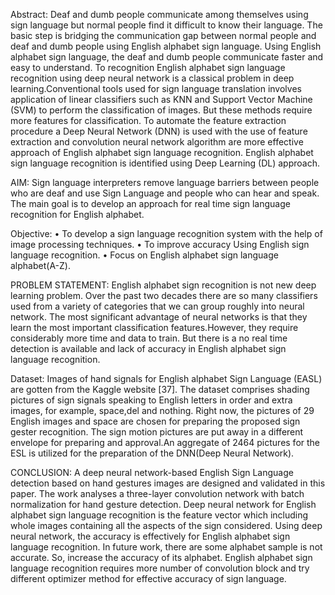 
Abstract: Deaf and dumb people communicate among themselves using sign language but normal people find it difficult to know their language. The basic step is bridging the                   communication gap between normal people and deaf and dumb people using English alphabet sign language. Using English alphabet sign language, the deaf and dumb                  people communicate faster and easy to understand. To recognition English alphabet sign language recognition using deep neural network is a classical problem in deep            learning.Conventional tools used for sign language translation involves application of linear classifiers such as KNN and Support Vector Machine (SVM) to perform the           classification of images. But these methods require more features for classification. To automate the feature extraction procedure a Deep Neural Network (DNN) is              used with the use of feature extraction and convolution neural network algorithm are more effective approach of English alphabet sign language recognition. English               alphabet sign language recognition is identified using Deep Learning (DL) approach.
       

AIM:  Sign language interpreters remove language barriers between people who are deaf and use Sign Language and people who can hear and speak. The main goal is to develop an
      approach for real time sign language recognition for English alphabet.
       
       
Objective: • To develop a sign language recognition system with the help of image processing techniques.
           • To improve accuracy Using English sign language recognition.
           • Focus on English alphabet sign language alphabet(A-Z).
           
PROBLEM STATEMENT: English alphabet sign recognition is not new deep learning problem. Over the past two decades there are so many classifiers used from a variety of categories                    that we can group roughly into neural network. The most significant advantage of neural networks is that they learn the most important classification                           features.However, they require considerably more time and data to train. But there is a no real time detection is available and lack of accuracy in English                      alphabet sign language recognition.

Dataset:  Images of hand signals for English alphabet Sign Language (EASL) are gotten from the Kaggle website [37]. The dataset comprises shading pictures of sign signals                 speaking to English letters in order and extra images, for example, space,del and nothing. Right now, the pictures of 29 English images and space are chosen                     for preparing the  proposed sign gester recognition. The sign motion pictures are put away in a different envelope for preparing and approval.An                                 aggregate of 2464 pictures for the ESL is   utilized for the preparation of the DNN(Deep Neural Network).
  

CONCLUSION: A deep neural network-based English Sign Language detection based on hand gestures images are designed and validated in this paper. The work analyses a three-layer              convolution network with batch normalization for hand gesture detection. Deep neural network for English alphabet sign language recognition is the feature                     vector which including whole images containing all the aspects of the sign considered. Using deep neural network, the accuracy is effectively for English alphabet               sign language recognition. In future work, there are some alphabet sample is not accurate. So, increase the accuracy of its alphabet. English alphabet sign language            recognition requires more number of convolution block and try different optimizer method for effective accuracy of sign language.



